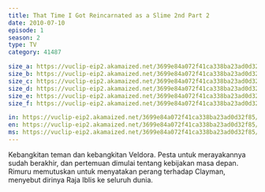 ```yaml
---
title: That Time I Got Reincarnated as a Slime 2nd Part 2
date: 2010-07-10
episode: 1
season: 2
type: TV
category: 41487

size_a: https://vuclip-eip2.akamaized.net/3699e84a072f41ca338ba23ad0d32f85/vp63207_V20210706105839/hlsc_e2931_2.m3u8
size_b: https://vuclip-eip2.akamaized.net/3699e84a072f41ca338ba23ad0d32f85/vp63207_V20210706105839/hlsc_e2931_3.m3u8
size_c: https://vuclip-eip2.akamaized.net/3699e84a072f41ca338ba23ad0d32f85/vp63207_V20210706105839/hlsc_e2931_4.m3u8
size_d: https://vuclip-eip2.akamaized.net/3699e84a072f41ca338ba23ad0d32f85/vp63207_V20210706105839/hlsc_e2931_5.m3u8
size_e: https://vuclip-eip2.akamaized.net/3699e84a072f41ca338ba23ad0d32f85/vp63207_V20210706105839/hlsc_e2931_6.m3u8
size_f: https://vuclip-eip2.akamaized.net/3699e84a072f41ca338ba23ad0d32f85/vp63207_V20210706105839/hlsc_e2931_7.m3u8

in: https://vuclip-eip2.akamaized.net/3699e84a072f41ca338ba23ad0d32f85/id.vtt
en: https://vuclip-eip2.akamaized.net/3699e84a072f41ca338ba23ad0d32f85/en.vtt
ms: https://vuclip-eip2.akamaized.net/3699e84a072f41ca338ba23ad0d32f85/ms.vtt
---
```

Kebangkitan teman dan kebangkitan Veldora. Pesta untuk merayakannya sudah berakhir, dan pertemuan dimulai tentang kebijakan masa depan. Rimuru memutuskan untuk menyatakan perang terhadap Clayman, menyebut dirinya Raja Iblis ke seluruh dunia.